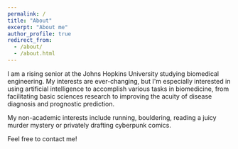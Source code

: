 ```yaml
---
permalink: /
title: "About"
excerpt: "About me"
author_profile: true
redirect_from: 
  - /about/
  - /about.html
---
```


I am a rising senior at the Johns Hopkins University studying biomedical engineering. My interests are ever-changing, but I'm especially interested in using artificial intelligence to accomplish various tasks in biomedicine, from facilitating basic sciences research to improving the acuity of disease diagnosis and prognostic prediction. 

My non-academic interests include running, bouldering, reading a juicy murder mystery or privately drafting cyberpunk comics.

Feel free to contact me!


